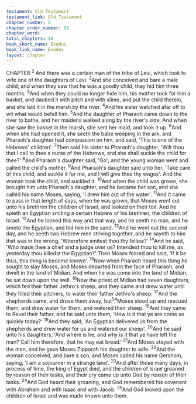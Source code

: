 ```yaml
---
testament: Old Testament
testament_link: Old_Testament
chapter_number: 2
chapter_order_number: 02
chapter_word: 
total_chapters: 40
book_short_name: Exodus
book_link_name: Exodus
layout: chapter
---
```

CHAPTER <sup>2</sup>
  And there was a certain man of the tribe of Levi, which took to wife one of the
daughters of Levi. <sup>2</sup>And she conceived and bare a male child; and when they saw that
he was a goodly child, they hid him three months. <sup>3</sup>And when they could no longer hide
him, his mother took for him a basket, and daubed it with pitch and with slime, and
put the child therein, and she laid it in the marsh by the river. <sup>4</sup>And his sister watched
afar off to wit what would befall him. <sup>5</sup>And the daughter of Pharaoh came down to the
river to bathe, and her maidens walked along by the river's side. And when she saw the
basket in the marsh, she sent her maid, and took it up. <sup>6</sup>And when she had opened it,
she seeth the babe weeping in the ark, and Pharaoh's daughter had compassion on
him, and said, 'This is one of the Hebrews' children'. <sup>7</sup>Then said his sister to Pharaoh's
daughter, 'Wilt thou that I call to thee a nurse of the Hebrews, and she shall suckle the
child for thee?'  <sup>8</sup>And Pharaoh's daughter said, 'Go'; and the young woman went and
called the child's mother. <sup>9</sup>And Pharaoh's daughter said unto her, 'Take care of this
child, and suckle it for me, and I will give thee thy wages'. And the woman took the
child, and suckled it. <sup>10</sup>And when the child was grown, she brought him unto Pharaoh's
daughter, and he became her son, and she called his name Moses, saying, 'I drew him
out of the water'. 
<sup>11</sup>And it came to pass in that length of days, when he was grown, that Moses
went out unto his brethren the children of Israel, and looked on their toil. And he
spieth an Egyptian smiting a certain Hebrew of his brethren, the children of Israel.
<sup>12</sup>And he looked this way and that way, and he seeth no man, and he smote the
Egyptian, and hid him in the sand. <sup>13</sup>And he went out the second day, and he seeth two
Hebrew men striving together, and he sayeth to him that was in the wrong, 'Wherefore
smitest thou thy fellow?' <sup>14</sup>And he said, 'Who made thee a chief and a judge over us?
Intendest thou to kill me, as yesterday thou killedst the Egyptian?' Then Moses feared
and said, 'If it be thus, this thing is become known'. <sup>15</sup>Now when Pharaoh heard this
thing he sought to slay Moses, and Moses departed from the face of Pharaoh, and dwelt
in the land of Midian. And when he was come into the land of Midian, he sat down
upon the well. <sup>16</sup>Now the priest of Midian had seven daughters, which fed their father
Jethro's sheep, and they came and drew water until they filled their pitchers, to water
their father Jethro's sheep. <sup>17</sup>And the shepherds came, and drove them away, but<sup>54</sup>Moses stood up and rescued them, and drew water for them, and watered their sheep.
<sup>18</sup>And they came to Reuel their father, and he said unto them, 'How is it that ye are
come so quickly today?' <sup>19</sup>And they said, 'An Egyptian delivered us from the shepherds
and drew water for us and watered our sheep'. <sup>20</sup>And he said unto his daughters, 'And
where is he, and why is it that ye have left the man? Call him therefore, that he may
eat  bread.'  <sup>21</sup>And  Moses stayed  with the  man, and  he gave  Moses Zipporah  his
daughter to wife. <sup>22</sup>And the woman conceived, and bare a son, and Moses called his
name Gershom, saying, 'I am a sojourner in a strange land'. 
<sup>23</sup>And after those many days, in process of time, the king of Egypt died, and the
children of Israel groaned by reason of their tasks, and their cry came up unto God by
reason of their tasks. <sup>24</sup>And God heard their groaning, and God remembered his
covenant with Abraham and with Isaac and with Jacob. <sup>25</sup>And God looked upon the
children of Israel and was made known unto them.